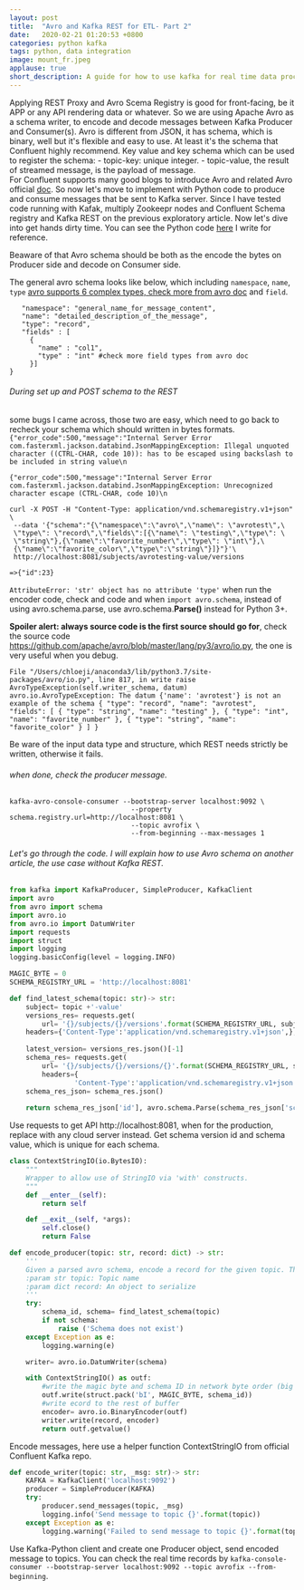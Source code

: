 ```yaml
---
layout: post
title:  "Avro and Kafka REST for ETL- Part 2"
date:   2020-02-21 01:20:53 +0800
categories: python kafka 
tags: python, data integration
image: mount_fr.jpeg
applause: true
short_description: A guide for how to use kafka for real time data processing with apache spark stream. 
--- 
```


<div markdown="1" id="text">
Applying REST Proxy and Avro Scema Registry is good for front-facing, be it APP or any API rendering data or whatever. So we are using Apache Avro as a schema writer, to encode and decode messages between Kafka Producer and Consumer(s). Avro is different from JSON, it has schema, which is binary, well but it's flexible and easy to use. At least it's the schema that Confluent highly recommend. Key value and key schema which can be used to register the schema: 
- topic-key: unique integer. 
- topic-value, the result of streamed message, is the payload of message.<br/> 
For Confluent supports many good blogs to introduce Avro and related Avro official <a href='https://github.com/apache/avro/blob/master/lang/py3/avro/io.py'>doc</a>. So now let's move to implement with Python code to produce and consume messages that be sent to Kafka server. Since I have tested code running with Kafak, multiply Zookeepr nodes and Confluent Schema registry and Kafka REST on the previous exploratory article. Now let's dive into get hands dirty time. You can see the Python code <a href='https://github.com/Chloejay/streampipe/blob/master/kafka/kafkatest/producer.py'>here</a> I write for reference. 

Beaware of that Avro schema should be both as the encode the bytes on Producer side and decode on Consumer side. 

<!--more--> 

The general avro schema looks like below, which including `namespace`, `name`, `type` <a href='https://avro.apache.org/docs/current/spec.html'> avro supports 6 complex types, check more from avro doc</a> and `field`. 
```{
   "namespace": "general_name_for_message_content",
   "name": "detailed_description_of_the_message",
   "type": "record",
   "fields" : [
     {
       "name" : "col1",
       "type" : "int" #check more field types from avro doc 
     }]
}
```

###### During set up and POST schema to the REST 

some bugs I came across, those two are easy, which need to go back to recheck your schema which should written in bytes formats. 
`{"error_code":500,"message":"Internal Server Error com.fasterxml.jackson.databind.JsonMappingException: Illegal unquoted character ((CTRL-CHAR, code 10)): has to be escaped using backslash to be included in string value\n`

`{"error_code":500,"message":"Internal Server Error com.fasterxml.jackson.databind.JsonMappingException: Unrecognized character escape (CTRL-CHAR, code 10)\n`

```
curl -X POST -H "Content-Type: application/vnd.schemaregistry.v1+json" \
 --data '{"schema":"{\"namespace\":\"avro\",\"name\": \"avrotest\",\
 \"type\": \"record\",\"fields\":[{\"name\": \"testing\",\"type\": \
 \"string\"},{\"name\":\"favorite_number\",\"type\": \"int\"},\
 {\"name\":\"favorite_color\",\"type\":\"string\"}]}"}'\
 http://localhost:8081/subjects/avrotesting-value/versions

=>{"id":23}
```

`AttributeError: 'str' object has no attribute 'type'` when run the encoder code, check and code and when `import avro.schema`, instead of using avro.schema.parse, use avro.schema.<strong>Parse()</strong> instead for Python 3+. 

<strong>Spoiler alert: always source code is the first source should go for</strong>, check the source code https://github.com/apache/avro/blob/master/lang/py3/avro/io.py, the one is very useful when you debug. 

 `File "/Users/chloeji/anaconda3/lib/python3.7/site-packages/avro/io.py", line 817, in write
    raise AvroTypeException(self.writer_schema, datum)
avro.io.AvroTypeException: The datum {'name': 'avrotest'} is not an example of the schema {
  "type": "record",
  "name": "avrotest",
  "fields": [
    {
      "type": "string",
      "name": "testing"
    },
    {
      "type": "int",
      "name": "favorite_number"
    },
    {
      "type": "string",
      "name": "favorite_color"
    }
  ]
}`

Be ware of the input data type and structure, which REST needs strictly be written, otherwise it fails. 

###### when done, check the producer message. 
```
kafka-avro-console-consumer --bootstrap-server localhost:9092 \
                              --property schema.registry.url=http://localhost:8081 \
                              --topic avrofix \
                              --from-beginning --max-messages 1 
```

###### Let's go through the code. I will explain how to use Avro schema on another article, the use case without Kafka REST. 
```Python 
from kafka import KafkaProducer, SimpleProducer, KafkaClient 
import avro 
from avro import schema 
import avro.io
from avro.io import DatumWriter
import requests 
import struct
import logging
logging.basicConfig(level = logging.INFO)

MAGIC_BYTE = 0
SCHEMA_REGISTRY_URL = 'http://localhost:8081'

def find_latest_schema(topic: str)-> str:
    subject= topic +'-value' 
    versions_res= requests.get(
        url= '{}/subjects/{}/versions'.format(SCHEMA_REGISTRY_URL, subject),
    headers={'Content-Type':'application/vnd.schemaregistry.v1+json',},)
    
    latest_version= versions_res.json()[-1]
    schema_res= requests.get(
        url= '{}/subjects/{}/versions/{}'.format(SCHEMA_REGISTRY_URL, subject, latest_version),
        headers={
                'Content-Type':'application/vnd.schemaregistry.v1+json',},)
    schema_res_json= schema_res.json() 
   
    return schema_res_json['id'], avro.schema.Parse(schema_res_json['schema'])
```
Use requests to get API http://localhost:8081, when for the production, replace with any cloud server instead. Get schema version id and schema value, which is unique for each schema. 

```Python 
class ContextStringIO(io.BytesIO):
    """
    Wrapper to allow use of StringIO via 'with' constructs.
    """
    def __enter__(self):
        return self

    def __exit__(self, *args):
        self.close()
        return False

def encode_producer(topic: str, record: dict) -> str: 
    '''
    Given a parsed avro schema, encode a record for the given topic. The record is expected to be a dictionary.
    :param str topic: Topic name
    :param dict record: An object to serialize
    '''
    try: 
        schema_id, schema= find_latest_schema(topic)
        if not schema:
            raise ('Schema does not exist')
    except Exception as e:
        logging.warning(e) 

    writer= avro.io.DatumWriter(schema)

    with ContextStringIO() as outf:
        #write the magic byte and schema ID in network byte order (big endian)
        outf.write(struct.pack('bI', MAGIC_BYTE, schema_id)) 
        #write ecord to the rest of buffer 
        encoder= avro.io.BinaryEncoder(outf)
        writer.write(record, encoder) 
        return outf.getvalue() 
```
Encode messages, here use a helper function ContextStringIO from official Confluent Kafka repo. 

```Python
def encode_writer(topic: str, _msg: str)-> str:
    KAFKA = KafkaClient('localhost:9092')
    producer = SimpleProducer(KAFKA)
    try: 
        producer.send_messages(topic, _msg)
        logging.info('Send message to topic {}'.format(topic)) 
    except Exception as e:
        logging.warning('Failed to send message to topic {}'.format(topic))
```
Use Kafka-Python client and create one Producer object, send encoded message to topics. You can check the real time records by `kafka-console-consumer --bootstrap-server localhost:9092 --topic avrofix --from-beginning`. 
</div> 